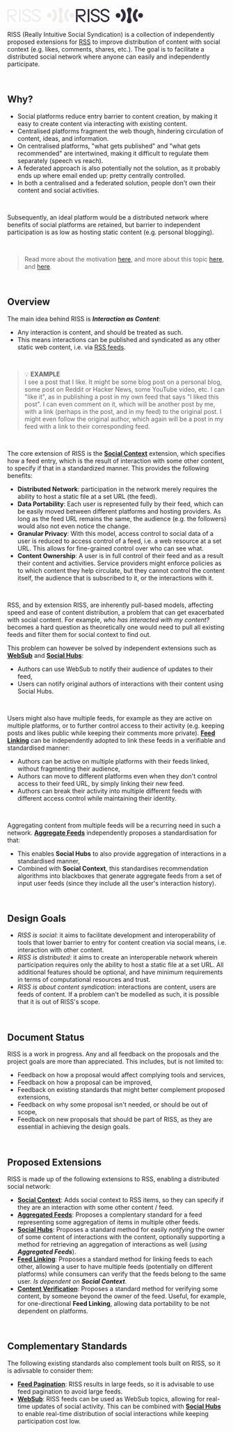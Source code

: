 <br>

<img src="logo-dark.svg#gh-dark-mode-only" height="36px"/>
<img src="logo-light.svg#gh-light-mode-only" height="36px"/>

<br>

RISS (Really Intuitive Social Syndication) is a collection of independently proposed extensions for [RSS][rss] to improve distribution of content with social context (e.g. likes, comments, shares, etc.). The goal is to facilitate a distributed social network where anyone can easily and independently participate.

<br>

## Why?

- Social platforms reduce entry barrier to content creation, by making it easy to create content via interacting with existing content.
- Centralised platforms fragment the web though, hindering circulation of content, ideas, and information.
- On centralised platforms, "what gets published" and "what gets recommended" are intertwined, making it difficult to regulate them separately (speech vs reach).
- A federated approach is also potentially not the solution, as it probably ends up where email ended up: pretty centrally controlled.
- In both a centralised and a federated solution, people don't own their content and social activities.

<br>

Subsequently, an ideal platform would be a distributed network where benefits of social platforms are retained, but barrier to independent participation is as low as hosting static content (e.g. personal blogging).

<br>

> Read more about the motivation [here][motivation], and more about this topic [here][og-gist], and [here][hn-post].

<br>

## Overview

The main idea behind RISS is ***Interaction as Content***:

- Any interaction is content, and should be treated as such.
- This means interactions can be published and syndicated as any other static web content, i.e. via [RSS feeds][rss].

<br>

> 💡 **EXAMPLE** \
> I see a post that I like. It might be some blog post on a personal blog, some post on Reddit or Hacker News, some YouTube video, etc. I can "like it", as in publishing a post in my own feed that says "I liked this post". I can even comment on it, which will be another post by me, with a link (perhaps in the post, and in my feed) to the original post. I might even follow the original author, which again will be a post in my feed with a link to their corresponding feed.

<br>

The core extension of RISS is the **[Social Context][social-context]** extension, which specifies how a feed entry, which is the result of interaction with some other content, to specify if that in a standardized manner. This provides the following benefits:
- **Distributed Network**: participation in the network merely requires the ability to host a static file at a set URL (the feed).
- **Data Portability**: Each user is represented fully by their feed, which can be easily moved between different platforms and hosting providers. As long as the feed URL remains the same, the audience (e.g. the followers) would also not even notice the change.
- **Granular Privacy**: With this model, access control to social data of a user is reduced to access control of a feed, i.e. a web resource at a set URL. This allows for fine-grained control over who can see what.
- **Content Ownership**: A user is in full control of their feed and as a result their content and activities. Service providers might enforce policies as to which content they help circulate, but they cannot control the content itself, the audience that is subscribed to it, or the interactions with it.

<br>

RSS, and by extension RISS, are inherently pull-based models, affecting speed and ease of content distribution, a problem that can get exacerbated with social content. For example, _who has interacted with my content?_ becomes a hard question as theoretically one would need to pull all existing feeds and filter them for social context to find out.

This problem can however be solved by independent extensions such as **[WebSub][web-sub]** and **[Social Hubs][social-hubs]**:

- Authors can use WebSub to notify their audience of updates to their feed,
- Users can notify original authors of interactions with their content using Social Hubs.

<br>

Users might also have multiple feeds, for example as they are active on multiple platforms, or to further control access to their activity (e.g. keeping posts and likes public while keeping their comments more private). **[Feed Linking][feed-linking]** can be independently adopted to link these feeds in a verifiable and standardised manner:

- Authors can be active on multiple platforms with their feeds linked, without fragmenting their audience,
- Authors can move to different platforms even when they don't control access to their feed URL, by simply linking their new feed.
- Authors can break their activity into multiple different feeds with different access control while maintaining their identity.

<br>

Aggregating content from multiple feeds will be a recurring need in such a network. **[Aggregate Feeds][aggregate-feeds]** independently proposes a standardisation for that:

- This enables **Social Hubs** to also provide aggregation of interactions in a standardised manner,
- Combined with **Social Context**, this standardises recommendation algorithms into blackboxes that generate aggregate feeds from a set of input user feeds (since they include all the user's interaction history).

<br>

## Design Goals

- *RISS is social*: it aims to facilitate development and interoperability of tools that lower barrier to entry for content creation via social means, i.e. interaction with other content.
- *RISS is distributed*: it aims to create an interoperable network wherein participation requires only the ability to host a static file at a set URL. All additional features should be optional, and have minimum requirements in terms of computational resources and trust.
- *RISS is about content syndication*: interactions are content, users are feeds of content. If a problem can't be modelled as such, it is possible that it is out of RISS's scope.

<br>

## Document Status

RISS is a work in progress. Any and all feedback on the proposals and the project goals are more than appreciated. This includes, but is not limited to:

- Feedback on how a proposal would affect complying tools and services,
- Feedback on how a proposal can be improved,
- Feedback on existing standards that might better complement proposed extensions,
- Feedback on why some proposal isn't needed, or should be out of scope,
- Feedback on new proposals that should be part of RISS, as they are essential in achieving the design goals.

<br>

## Proposed Extensions

RISS is made up of the following extensions to RSS, enabling a distributed social network:

- **[Social Context][social-context]**: Adds social context to RSS items, so they can specify if they are an interaction with some other content / feed.
- **[Aggregated Feeds][aggregate-feeds]**: Proposes a complentary standard for a feed representing some aggregation of items in multiple other feeds.
- **[Social Hubs][social-hubs]**: Proposes a standard method for easily _notifying_ the owner of some content of interactions with the content, optionally supporting a method for retrieving an aggregation of interactions as well (*using **Aggregated Feeds***).
- **[Feed Linking][feed-linking]**: Proposes a standard method for linking feeds to each other, allowing a user to have multiple feeds (potentially on different platforms) while consumers can verify that the feeds belong to the same user. *Is dependent on **Social Context***.
- **[Content Verification][content-verification]**: Proposes a standard method for verifying some content, by someone beyond the owner of the feed. Useful, for example, for one-directional **Feed Linking**, allowing data portability to be not dependent on platforms.

<br>

## Complementary Standards

The following existing standards also complement tools built on RISS, so it is adivsable to consider them:

- **[Feed Pagination][rss-page]**: RISS results in large feeds, so it is advisable to use feed pagination to avoid large feeds.
- **[WebSub][web-sub]**: RISS feeds can be used as WebSub topics, allowing for real-time updates of social activity. This can be combined with **[Social Hubs][social-hubs]** to enable real-time distribution of social interactions while keeping participation cost low.

<br>

[rss]: https://www.rssboard.org/rss-specification
[rss-page]: https://datatracker.ietf.org/doc/html/rfc5005
[web-sub]: https://www.w3.org/TR/websub/
[fediverse]: https://en.wikipedia.org/wiki/Fediverse
[hn-post]: https://news.ycombinator.com/item?id=39548343
[og-gist]: https://gist.github.com/loreanvictor/bddd8824c744024d338e935bd7e96707

[motivation]: ./motivation.md

[social-context]: ./proposals/social-context.md
[aggregate-feeds]: ./proposals/aggregate-feeds.md
[social-hubs]: ./proposals/social-hubs.md
[feed-linking]: ./proposals/feed-linking.md
[content-verification]: ./proposals/content-verification.md
